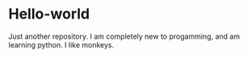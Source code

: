 # Hello-world
Just another repository. 
I am completely new to progamming, and am learning python.
I like monkeys.
